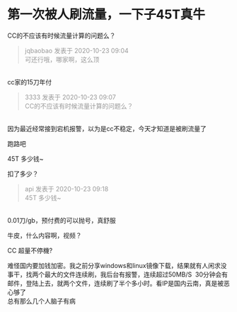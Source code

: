 # 第一次被人刷流量，一下子45T真牛


CC的不应该有时候流量计算的问题么？

<div class="quote"><blockquote><font color="#999999">jqbaobao 发表于 2020-10-23 09:04</font><br />
<font color="#999999">可还行哦，哪家啊，这么顶</font></blockquote></div><br />
cc家的15刀年付

<div class="quote"><blockquote><font color="#999999">3333 发表于 2020-10-23 09:07</font><br />
<font color="#999999">CC的不应该有时候流量计算的问题么？</font></blockquote></div><br />
因为最近经常接到宕机报警，以为是cc不稳定，今天才知道是被刷流量了

跑路吧

45T 多少钱~

扣了多少？

<div class="quote"><blockquote><font color="#999999">api 发表于 2020-10-23 09:18</font><br />
<font color="#999999">45T 多少钱~</font></blockquote></div><br />
0.01刀/gb，预付费的可以抛号，真舒服

牛皮，什么内容啊，视频？

CC 超量不停機?

难怪国内要加钱加密。我之前分享windows和linux镜像下载，结果就有人闲求没事干，找两个最大的文件连续刷，我后台有报警，连续超过50MB/S&nbsp;&nbsp;30分钟会有邮件，登陆上去，就两个文件，连续刷了半个多小时。看IP是国内云南，真是被恶心够了<br />
总有那么几个人脑子有病
